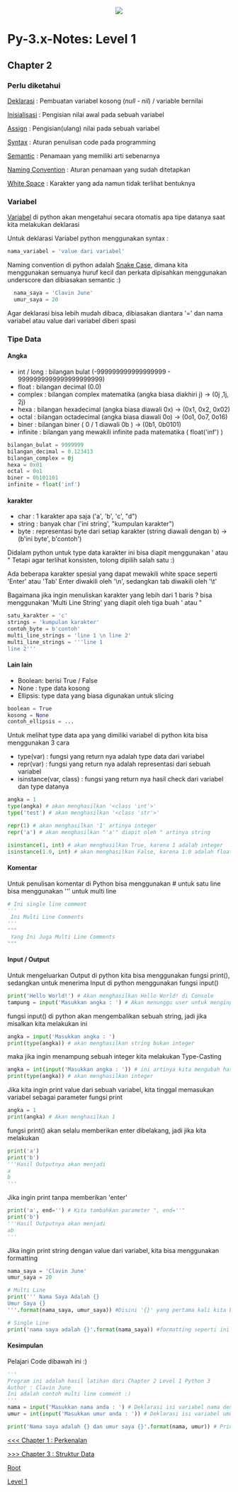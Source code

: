 <p align='center'><img src='https://upload.wikimedia.org/wikipedia/commons/f/f8/Python_logo_and_wordmark.svg' /></p>

# Py-3.x-Notes: Level 1

## Chapter 2
### Perlu diketahui
[Deklarasi](https://en.wikipedia.org/wiki/Declaration_(computer_programming)) : Pembuatan variabel kosong (*null* - *nil*) / variable bernilai

[Inisialisasi](https://en.wikipedia.org/wiki/Initialization_(programming)) : Pengisian nilai awal pada sebuah variabel 

[Assign](https://en.wikipedia.org/wiki/Assignment_(computer_science)) : Pengisian(ulang) nilai pada sebuah variabel

[Syntax](https://en.wikipedia.org/wiki/Syntax_(programming_languages)) : Aturan penulisan code pada programming

[Semantic](https://en.wikipedia.org/wiki/Semantics_(computer_science)) : Penamaan yang memiliki arti sebenarnya

[Naming Convention](https://en.wikipedia.org/wiki/Naming_convention_(programming)) : Aturan penamaan yang sudah ditetapkan

[White Space](https://simple.wikipedia.org/wiki/Whitespace_(computer_science)) : Karakter yang ada namun tidak terlihat bentuknya
### Variabel
[Variabel](https://en.wikipedia.org/wiki/Variable_(computer_science)) di python akan mengetahui secara otomatis apa tipe datanya saat kita melakukan deklarasi

Untuk deklarasi Variabel python menggunakan syntax : 
```python
nama_variabel = 'value dari variabel'
```

Naming convention di python adalah [Snake Case](https://en.wikipedia.org/wiki/Snake_case), dimana kita menggunakan semuanya huruf kecil dan perkata dipisahkan menggunakan underscore dan dibiasakan semantic :)
```python
  nama_saya = 'Clavin June'
  umur_saya = 20
```

Agar deklarasi bisa lebih mudah dibaca, dibiasakan diantara '=' dan nama variabel atau value dari variabel diberi spasi
### Tipe Data
#### Angka
* int / long : bilangan bulat (-999999999999999999 - 9999999999999999999999)
* float : bilangan decimal (0.0)
* complex : bilangan complex matematika (angka biasa diakhiri j) -> (0j ,1j, 2j)
* hexa : bilangan hexadecimal (angka biasa diawali 0x) -> (0x1, 0x2, 0x02)
* octal : bilangan octadecimal (angka biasa diawali 0o) -> (0o1, 0o7, 0o16)
* biner : bilangan biner ( 0 / 1 diawali 0b ) -> (0b1, 0b0101)
* infinite : bilangan yang mewakili infinite pada matematika ( float('inf') )
```python
bilangan_bulat = 9999999
bilangan_decimal = 0.123413
bilangan_complex = 0j
hexa = 0x01
octal = 0o1
biner = 0b101101
infinite = float('inf')
```
#### karakter
* char : 1 karakter apa saja ('a', 'b', 'c', "d")
* string : banyak char ('ini string', "kumpulan karakter")
* byte : representasi byte dari setiap karakter (string diawali dengan b) -> (b'ini byte', b'contoh')

Didalam python untuk type data karakter ini bisa diapit menggunakan ' atau "
Tetapi agar terlihat konsisten, tolong dipilih salah satu :)

Ada beberapa karakter spesial yang dapat mewakili white space seperti 'Enter' atau 'Tab'
Enter diwakili oleh '\n', sedangkan tab diwakili oleh '\t'

Bagaimana jika ingin menuliskan karakter yang lebih dari 1 baris ? bisa menggunakan 'Multi Line String' yang diapit oleh tiga buah ' atau "

```python
satu_karakter = 'c'
strings = 'kumpulan karakter'
contoh_byte = b'contoh'
multi_line_strings = 'line 1 \n line 2'
multi_line_strings = '''line 1
line 2'''
```
#### Lain lain
* Boolean: berisi True / False
* None : type data kosong
* Ellipsis: type data yang biasa digunakan untuk slicing
```python
boolean = True
kosong = None
contoh_ellipsis = ...
```

Untuk melihat type data apa yang dimiliki variabel di python kita bisa menggunakan 3 cara
* type(var) : fungsi yang return nya adalah type data dari variabel
* repr(var) : fungsi yang return nya adalah representasi dari sebuah variabel
* isinstance(var, class) : fungsi yang return nya hasil check dari variabel dan type datanya

```python
angka = 1
type(angka) # akan menghasilkan '<class 'int'>'
type('test') # akan menghasilkan '<class 'str'>'

repr(1) # akan menghasilkan '1' artinya integer
repr('a') # akan menghasilkan "'a'" diapit oleh " artinya string

isinstance(1, int) # akan menghasilkan True, karena 1 adalah integer
isinstance(1.0, int) # akan menghasilkan False, karena 1.0 adalah float
```

#### Komentar
Untuk penulisan komentar di Python bisa menggunakan # untuk satu line
bisa menggunakan ''' untuk multi line
```python
# Ini single line comment
'''
 Ini Multi Line Comments
'''
"""
 Yang Ini Juga Multi Line Comments
"""
```

#### Input / Output
Untuk mengeluarkan Output di python kita bisa menggunakan fungsi print(), sedangkan untuk menerima Input di python menggunakan fungsi input()
```python
print('Hello World!') # Akan menghasilkan Hello World! di Console
tampung = input('Masukkan angka : ') # Akan menunggu user untuk menginput data, dan akan ditampung kedalam variabel 'tampung'
```
fungsi input() di python akan mengembalikan sebuah string, jadi jika misalkan kita melakukan ini
```python
angka = input('Masukkan angka : ')
print(type(angka)) # akan menghasilkan string bukan integer
```

maka jika ingin menampung sebuah integer kita melakukan Type-Casting

```python
angka = int(input('Masukkan angka : ')) # ini artinya kita mengubah hasil inputan kita kedalam bentuk integer
print(type(angka)) # akan menghasilkan integer
```

Jika kita ingin print value dari sebuah variabel, kita tinggal memasukan variabel sebagai parameter fungsi print
```python
angka = 1
print(angka) # Akan menghasilkan 1
```

fungsi print() akan selalu memberikan enter dibelakang, jadi jika kita melakukan
```python
print('a')
print('b')
'''Hasil Outputnya akan menjadi
a
b
'''
```

Jika ingin print tanpa memberikan 'enter'
```python
print('a', end='') # Kita tambahkan parameter ", end=''"
print('b')
'''Hasil Outputnya akan menjadi
ab
'''
```

Jika ingin print string dengan value dari variabel, kita bisa menggunakan formatting
```python
nama_saya = 'Clavin June'
umur_saya = 20

# Multi Line
print(''' Nama Saya Adalah {}
Umur Saya {}
'''.format(nama_saya, umur_saya)) #Disini '{}' yang pertama kali kita buat akan diisi dengan nama_saya, dan selanjutnya diisi dengan umur_saya

# Single Line
print('nama saya adalah {}'.format(nama_saya)) #formatting seperti ini akan membuat code lebih rapi
```

#### Kesimpulan
Pelajari Code dibawah ini :)
```python
'''
Program ini adalah hasil latihan dari Chapter 2 Level 1 Python 3
Author : Clavin June
Ini adalah contoh multi line comment :)
'''
nama = input('Masukkan nama anda : ') # Deklarasi isi variabel nama dengan inputan user
umur = int(input('Masukkan umur anda : ')) # Deklarasi isi variabel umur dengan inputan user dan di Type Casting kebentuk integer

print('Nama saya adalah {} dan umur saya {}'.format(nama, umur)) # Print isi variabel dengan menggunakan formatting
```

[<<< Chapter 1 : Perkenalan](chapter1.md)

[>>> Chapter 3 : Struktur Data](chapter3.md)

[Root](../README.md)

[Level 1](README.md)

